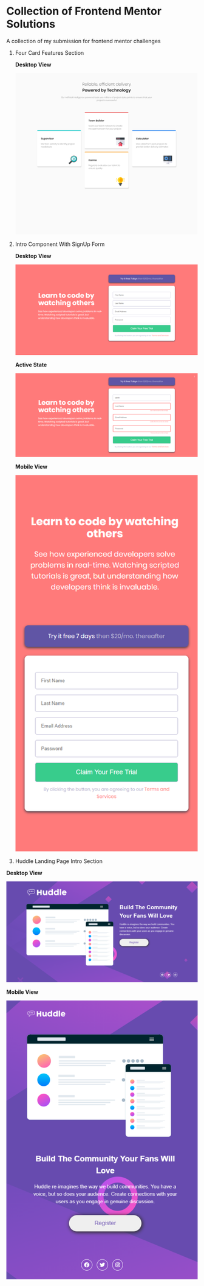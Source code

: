 # Collection of Frontend Mentor Solutions

A collection of my submission for frontend mentor challenges

1. Four Card Features Section

   **Desktop View**

   ![first project](img/project_1.png)

2. Intro Component With SignUp Form

   **Desktop View**

   ![second project](img/project_2a.png)

   **Active State**

   ![second project](img/project_2b.png)

   **Mobile View**

   ![second project](img/project_2c.png)

3. Huddle Landing Page Intro Section

**Desktop View**

![first project](img/project_3a.png)

**Mobile View**

![second project](img/project_3b.png)
